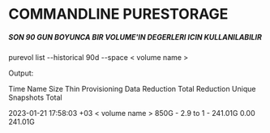 # COMMANDLINE PURESTORAGE 


##### SON 90 GUN BOYUNCA BIR VOLUME'IN  DEGERLERI ICIN KULLANILABILIR
purevol list --historical 90d --space < volume name >

Output:

Time                     Name             Size  Thin Provisioning  Data Reduction  Total Reduction  Unique   Snapshots  Total

2023-01-21 17:58:03 +03  < volume name >  850G  -                  2.9 to 1        -                241.01G  0.00       241.01G
